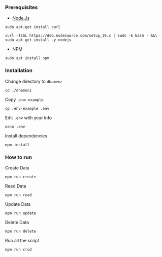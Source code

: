 ### Prerequisites

- [Node.Js](https://nodejs.dev/en/)
```
sudo apt-get install curl
```

```
curl -fsSL https://deb.nodesource.com/setup_19.x | sudo -E bash - &&\
sudo apt-get install -y nodejs
```
- NPM

```
sudo apt install npm
```

### Installation

Change directory to ```dhamenz```

```shell
cd ./dhamenz
```

Copy ```.env-example``` 

```
cp .env-example .env
```

Edit ```.env``` with your info

```shell
nano .env
```

Install dependencies

```shell
npm install
```

### How to run

Create Data
```
npm run create
```

Read Data
```
npm run read
```

Update Data
```
npm run update
```

Delete Data
```
npm run delete
```

Run all the script

```
npm run crud
```